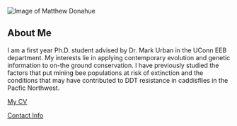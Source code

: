 ![Image of Matthew Donahue](images/headshot.png "Matthew with a goat")

## About Me
I am a first year Ph.D. student advised by Dr. Mark Urban in the UConn EEB department. My interests lie in applying contemporary evolution and genetic information to on-the ground conservation. I have previously studied the factors that put mining bee populations at risk of extinction and the conditions that may have contributed to DDT resistance in caddisflies in the Pacfic Northwest. 

[My CV](PDFs/CV8Sep23.pdf)

[Contact Info](contact-info.html) 
